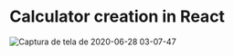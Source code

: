 <h1>Calculator creation in React</h1>


![Captura de tela de 2020-06-28 03-07-47](https://user-images.githubusercontent.com/65916063/85939842-004d9380-b8ef-11ea-9755-1f021de78b4b.png)
